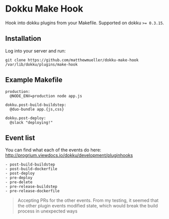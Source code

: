 # Dokku Make Hook

Hook into dokku plugins from your Makefile. Supported on dokku `>= 0.3.15`.

## Installation

Log into your server and run:

    git clone https://github.com/matthewmueller/dokku-make-hook /var/lib/dokku/plugins/make-hook

## Example Makefile

```make
production:
  @NODE_ENV=production node app.js

dokku.post-build-buildstep:
  @duo-bundle app.{js,css}

dokku.post-deploy:
  @slack "deploying!"
```

## Event list

You can find what each of the events do here: http://progrium.viewdocs.io/dokku/development/pluginhooks

    - post-build-buildstep
    - post-build-dockerfile
    - post-deploy
    - pre-deploy
    - pre-delete
    - pre-release-buildstep
    - pre-release-dockerfile

> Accepting PRs for the other events. From my testing, it seemed that
the other plugin events modified state, which would break the build process in
unexpected ways

